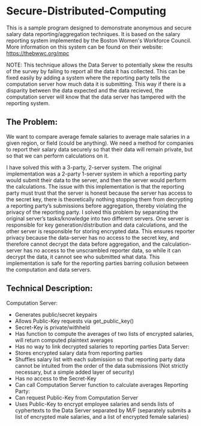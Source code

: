 # Secure-Distributed-Computing

This is a sample program designed to demonstrate anonymous and secure salary data reporting/aggregation techniques. It is based on the salary reporting system implemented by the
Boston Women's Workforce Council. More information on this system can be found on their website: https://thebwwc.org/mpc

NOTE: This technique allows the Data Server to potentially skew the results of the survey by failing to report all the data it has collected. This can be fixed easily by adding a system where the reporting party tells the computation server how much data it is submitting. This way if there is a disparity between the data expected and the data recieved, the computation server will know that the data server has tampered with the reporting system.

## The Problem:

We want to compare average female salaries to average male salaries in a given region, or field (could be anything). We need a method for companies to report their salary data securely so that their data will remain private, but so that we can perform calculations on it.

I have solved this with a 3-party, 2-server system. The original implementation was a 2-party 1-server system in which a reporting party would submit their data to the server, and then the server would perform the calculations. The issue with this implementation is that the reporting party must trust that the server is honest because the server has access to the secret key, there is theoretically nothing stopping them from decrypting a reporting party’s submissions before aggregation, thereby violating the privacy of the reporting party. I solved this problem by separating the original server’s tasks/knowledge into two different servers. One server is responsible for key generation/distribution and data calculations, and the other server is responsible for storing encrypted data. This ensures reporter privacy because the data-server has no access to the secret key, and therefore cannot decrypt the data before aggregation, and the calculation-server has no access to the unscrambled reporter data, so while it can decrypt the data, it cannot see who submitted what data. This implementation is safe for the reporting parties barring collusion between the computation and data servers.

## Technical Description:

Computation Server:
-	Generates public/secret keypairs
-	Allows Public-Key requests via get_public_key()
-	Secret-Key is private/withheld
-	Has function to compute the averages of two lists of encrypted salaries, will return computed plaintext averages
-	Has no way to link decrypted salaries to reporting parties
Data Server:
-	Stores encrypted salary data from reporting parties
-	Shuffles salary list with each submission so that reporting party data cannot be intuited from the order of the data submissions (Not strictly necessary, but a simple added layer of security)
-	Has no access to the Secret-Key
-	Can call Computation Server function to calculate averages
Reporting Party:
-	Can request Public-Key from Computation Server
-	Uses Public-Key to encrypt employee salaries and sends lists of cyphertexts to the Data Server separated by M/F (separately submits a list of encrypted male salaries, and a list of encrypted female salaries)
